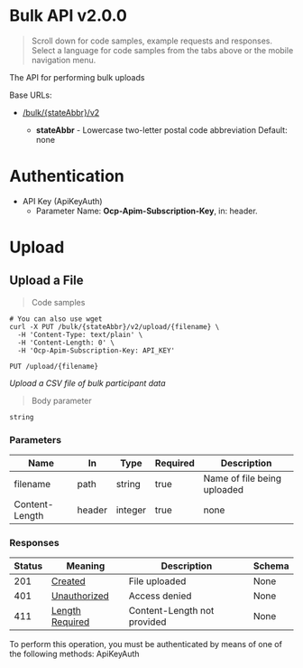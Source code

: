 <!-- Generator: Widdershins v4.0.1 -->

<h1 id="bulk-api">Bulk API v2.0.0</h1>

> Scroll down for code samples, example requests and responses. Select a language for code samples from the tabs above or the mobile navigation menu.

The API for performing bulk uploads

Base URLs:

* <a href="/bulk/{stateAbbr}/v2">/bulk/{stateAbbr}/v2</a>

    * **stateAbbr** - Lowercase two-letter postal code abbreviation Default: none

# Authentication

* API Key (ApiKeyAuth)
    - Parameter Name: **Ocp-Apim-Subscription-Key**, in: header. 

<h1 id="bulk-api-upload">Upload</h1>

## Upload a File

<a id="opIdUpload a File"></a>

> Code samples

```shell
# You can also use wget
curl -X PUT /bulk/{stateAbbr}/v2/upload/{filename} \
  -H 'Content-Type: text/plain' \
  -H 'Content-Length: 0' \
  -H 'Ocp-Apim-Subscription-Key: API_KEY'

```

`PUT /upload/{filename}`

*Upload a CSV file of bulk participant data*

> Body parameter

```
string

```

<h3 id="upload-a-file-parameters">Parameters</h3>

|Name|In|Type|Required|Description|
|---|---|---|---|---|
|filename|path|string|true|Name of file being uploaded|
|Content-Length|header|integer|true|none|

<h3 id="upload-a-file-responses">Responses</h3>

|Status|Meaning|Description|Schema|
|---|---|---|---|
|201|[Created](https://tools.ietf.org/html/rfc7231#section-6.3.2)|File uploaded|None|
|401|[Unauthorized](https://tools.ietf.org/html/rfc7235#section-3.1)|Access denied|None|
|411|[Length Required](https://tools.ietf.org/html/rfc7231#section-6.5.10)|Content-Length not provided|None|

<aside class="warning">
To perform this operation, you must be authenticated by means of one of the following methods:
ApiKeyAuth
</aside>

